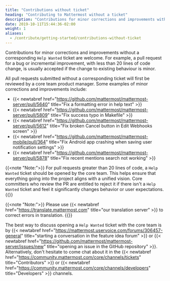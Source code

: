 ```yaml
---
title: "Contributions without ticket"
heading: "Contributing to Mattermost without a ticket"
description: "Contributions for minor corrections and improvements without a corresponding Help Wanted ticket are welcome."
date: 2019-10-11T15:44:36-02:00
weight: 1
aliases:
  - /contribute/getting-started/contributions-without-ticket
---
```


Contributions for minor corrections and improvements without a corresponding `Help Wanted` ticket are welcome. For example, a pull request for a bug or incremental improvement, with less than 20 lines of code change, is usually accepted if the change to existing behaviour is minor.

All pull requests submitted without a corresponding ticket will first be reviewed by a core team product manager. Some examples of minor corrections and improvements include:

- {{< newtabref href="https://github.com/mattermost/mattermost-server/pull/5640" title="Fix a formatting error in help text" >}}
- {{< newtabref href="https://github.com/mattermost/mattermost-server/pull/5809" title="Fix success typo in Makefile" >}}
- {{< newtabref href="https://github.com/mattermost/mattermost-server/pull/5612" title="Fix broken Cancel button in Edit Webhooks screen" >}}
- {{< newtabref href="https://github.com/mattermost/mattermost-mobile/pull/364" title="Fix Android app crashing when saving user notification settings" >}}
- {{< newtabref href="https://github.com/mattermost/mattermost-server/pull/5878" title="Fix recent mentions search not working" >}}

{{<note "Note:">}}
For pull requests greater than 20 lines of code, a `Help Wanted` ticket should be opened by the core team. This helps ensure that everything going into the project aligns with a unified vision. Core committers who review the PR are entitled to reject it if there isn't a `Help Wanted` ticket and feel it significantly changes behavior or user expectations.
{{</note>}}

{{<note "Note:">}}
Please use {{< newtabref href="https://translate.mattermost.com" title="our translation server" >}} to correct errors in translation.
{{</note>}}


The best way to discuss opening a `Help Wanted` ticket with the core team is by {{< newtabref href="https://mattermost.uservoice.com/forums/306457-general" title="starting a conversation in the feature idea forum" >}} or {{< newtabref href="https://github.com/mattermost/mattermost-server/issues/new" title="opening an issue in the GitHub repository" >}}. Alternatively, don't hesitate to come chat about it in the {{< newtabref href="https://community.mattermost.com/core/channels/tickets" title="Contributors" >}} or {{< newtabref href="https://community.mattermost.com/core/channels/developers" title="Developers" >}} channels.
